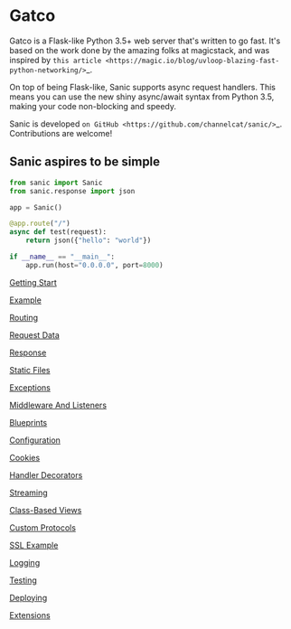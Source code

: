 Gatco
=================================

Gatco is a Flask-like Python 3.5+ web server that's written to go fast.  It's based on the work done by the amazing folks at magicstack, and was inspired by `this article <https://magic.io/blog/uvloop-blazing-fast-python-networking/>`_.

On top of being Flask-like, Sanic supports async request handlers.  This means you can use the new shiny async/await syntax from Python 3.5, making your code non-blocking and speedy.

Sanic is developed `on GitHub <https://github.com/channelcat/sanic/>`_. Contributions are welcome!

Sanic aspires to be simple
---------------------------

```python
from sanic import Sanic
from sanic.response import json

app = Sanic()

@app.route("/")
async def test(request):
    return json({"hello": "world"})

if __name__ == "__main__":
    app.run(host="0.0.0.0", port=8000)
```

[Getting Start](./getting_started.md)

[Example](./running_example.md)

[Routing](./routing.md)

[Request Data](./request_data.md)

[Response](./response.md)

[Static Files](./static_files.md)

[Exceptions](./exceptions.md)

[Middleware And Listeners](./middleware.md)

[Blueprints](./blueprints.md)

[Configuration](./config.md)

[Cookies](./cookies.rst)

[Handler Decorators](./decorators.md)

[Streaming](./streaming.md)

[Class-Based Views](./class_based_views.md)

[Custom Protocols](./custom_protocol.md)

[SSL Example](./ssl.rst)

[Logging](./logging.md)

[Testing](./testing.md)

[Deploying](./deploying.md)

[Extensions](./extensions.md)
